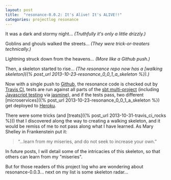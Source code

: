 ```yaml
---
layout: post
title:  "resonance-0.0.2: It's Alive! It's ALIVE!!"
categories: projectlog resonance
---
```


It was a dark and stormy night... *(Truthfully it's only a little drizzly.)*

Goblins and ghouls walked the streets... *(They were trick-or-treaters technically.)* 

Lightning struck down from the heavens... *(More like a Github push.)*

Then, a skeleton started to rise... *(The resonance repo now has a [walking skeleton]({% post_url 2013-10-23-resonance_0_0_1_a_skeleton %}).)*

Now with a single push to [Github][repo], the resonance code is checked out by [Travis CI][travis], tests are run against all parts of the [sbt multi-project][sbtmulti] (including [Javascript testing][sbtjstesting] via [jasmine][jasmine]), and if the tests pass, two different [microservices]({% post_url 2013-10-23-resonance_0_0_1_a_skeleton %}) get deployed to [Heroku][heroku].

There were some tricks (and [treats]({% post_url 2013-10-31-travis_ci_rocks %})) that I discovered along the way to creating a walking skeleton, and it would be remiss of me to not pass along what I have learned. As Mary Shelley in Frankenstein put it:

>“...learn from my miseries, and do not seek to increase your own.” 

In future posts, I will detail some of the intricacies of this skeleton, so that others can learn from my "miseries". 

But for those readers of this project log who are wondering about resonance-0.0.3... next on my list is some skeleton radar...

[repo]: https://github.com/jasonklarsen/resonance
[travis]: https://travis-ci.org/jasonklarsen/resonance
[sbtmulti]: http://www.scala-sbt.org/0.13.0/docs/Getting-Started/Multi-Project.html
[jasmine]: http://pivotal.github.io/jasmine/
[sbtjstesting]: https://github.com/guardian/sbt-jasmine-plugin
[heroku]: http://www.heroku.com
